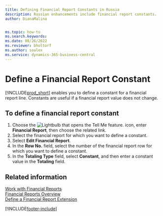 ```yaml
---
title: Defining Financial Report Constants in Russia
description: Russian enhancements include financial report constants.
author: DianaMalina


ms.topic: how-to
ms.search.keywords:
ms.date: 08/26/2022
ms.reviewer: bholtorf
ms.author: soalex
ms.service: dynamics-365-business-central
---
```


# Define a Financial Report Constant

[!INCLUDE[prod_short](../../includes/prod_short.md)] enables you to define a constant for a financial report line. Constants are useful if a financial report value does not change.

## To define a financial report constant

1. Choose the ![Lightbulb that opens the Tell Me feature.](../../media/ui-search/search_small.png "Tell me what you want to do") icon, enter **Financial Report**, then choose the related link.
2. Select the financial report for which you want to define a constant.
3. Select **Edit Financial Report**.
4. In the **Row No.** field, select the number of the financial report row for which you want to define a constant.
5. In the **Totaling Type** field, select **Constant**, and then enter a constant value in the **Totaling** field.

## Related information

[Work with Financial Reports](How-to-Work-with-Account-Schedules.md)  
[Financial Reports Overview](account-schedules-overview.md)  
[Define a Financial Report Extension](How-to-Define-an-Account-Schedule-Extension.md)  

[!INCLUDE[footer-include](../../includes/footer-banner.md)]
